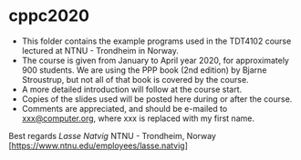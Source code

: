 # cppc2020

* This folder contains the example programs used in the TDT4102 course lectured at NTNU - Trondheim in Norway.
* The course is given from January to April year 2020, for approximately 900 students.  We are using the PPP book (2nd edition) by Bjarne Stroustrup, but not all of that book is covered by the course.
* A more detailed introduction will follow at the course start.
* Copies of the slides used will be posted here during or after the course.
* Comments are appreciated, and should be e-mailed to xxx@computer.org, where xxx is replaced with my first name.

Best regards
_Lasse Natvig_
NTNU - Trondheim, Norway
[https://www.ntnu.edu/employees/lasse.natvig]
